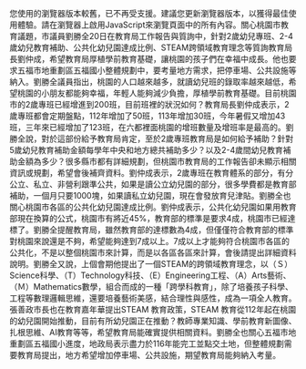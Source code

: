 您使用的瀏覽器版本較舊，已不再受支援。建議您更新瀏覽器版本，以獲得最佳使用體驗。請在瀏覽器上啟用JavaScript來瀏覽頁面中的所有內容。關心桃園市教育議題，市議員劉勝全20日在教育局工作報告與質詢中，針對2歲幼兒專班、2-4歲幼兒教育補助、公共化幼兒園達成比例、STEAM跨領域教育理念等質詢教育局長劉仲成，希望教育局厚植學前教育基礎，讓桃園的孩子們在幸福中成長。他也要求五福市地重劃區五福國小整體規劃中，要考量地方需求，把停車場、公共設施等納入。劉勝全議員指出，桃園的人口越來越多，就讀幼兒班的錄取率越來越低，希望桃園的小朋友都能夠幸福，年輕人能夠減少負擔，厚植學前教育基礎。目前桃園市的2歲專班已經增進到200班，目前班裡的狀況如何？教育局長劉仲成表示，2歲專班都會定期盤點，112年增加了50班，113年增加30班，今年暑假又增加43班，三年來已經增加了123班，在六都裡面桃園的增班數量及增班率是最高的。劉勝全說，對於這部份給予教育局肯定，至於2歲專班教育局是如何給予補助？針對5歲幼兒教育補助金額每學年中央和地方總共補助多少？以及2-4歲間幼兒教育補助金額為多少？很多縣市都有詳細規劃，但桃園市教育局的工作報告卻未顯示相關資訊或規劃，希望會後補齊資料。劉仲成表示，2歲專班在教育體系的部分，有分公立、私立、非營利跟準公共，如果是讀公立幼兒園的部分，很多學費都是教育部補助，一個月只要1000塊，如果讀私立幼兒園，現在會發放育兒津貼。劉勝全也關心桃園市各區的公共化幼兒園達成比例。劉仲成表示，公共化幼兒園如果用教育部現在換算的公式，桃園市有將近45%，教育部的標準是要求4成，桃園市已經達標了。劉勝全提醒教育局，雖然教育部的達標數為4成，但僅僅符合教育部的標準對桃園來說還是不夠，希望能夠達到7成以上。7成以上才能夠符合桃園市各區的公共化，不是以整個桃園市來計算，而是以各區各區來計算，會後請提出詳細資料說明。劉勝全又說，上個會期他提出了一個STEAM的跨領域教育理念，以（Ｓ）Science科學、（T）Technology科技、（E）Engineering工程、（A）Arts藝術、（Ｍ）Mathematics數學，組合而成的一種「跨學科教育」，除了培養孩子科學、工程等數理邏輯思維，還要培養藝術美感，結合理性與感性，成為一項全人教育。張善政市長也在教育嘉年華提出STEAM 教育政策，STEAM 教育從112年起在桃園的幼兒園開始推動，目前有所幼兒園正在推動？教師專業知識、學前教育新圖像、扎根思維、AI教育等等，希望教育局能確實提供相關資料。劉勝全也關心五福市地重劃區五福國小進度，地政局表示盡力於116年能完工並點交土地，但整體規劃需要教育局提出，地方希望增加停車場、公共設施，期望教育局能夠納入考量。